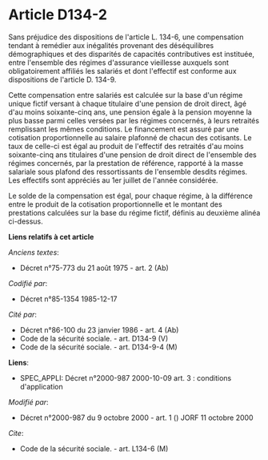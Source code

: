 # Article D134-2

Sans préjudice des dispositions de l'article L. 134-6, une compensation tendant à remédier aux inégalités provenant des
déséquilibres démographiques et des disparités de capacités contributives est instituée, entre l'ensemble des régimes
d'assurance vieillesse auxquels sont obligatoirement affiliés les salariés et dont l'effectif est conforme aux dispositions
de l'article D. 134-9.

Cette compensation entre salariés est calculée sur la base d'un régime unique fictif versant à chaque titulaire d'une pension
de droit direct, âgé d'au moins soixante-cinq ans, une pension égale à la pension moyenne la plus basse parmi celles versées
par les régimes concernés, à leurs retraités remplissant les mêmes conditions. Le financement est assuré par une cotisation
proportionnelle au salaire plafonné de chacun des cotisants. Le taux de celle-ci est égal au produit de l'effectif des
retraités d'au moins soixante-cinq ans titulaires d'une pension de droit direct de l'ensemble des régimes concernés, par la
prestation de référence, rapporté à la masse salariale sous plafond des ressortissants de l'ensemble desdits régimes. Les
effectifs sont appréciés au 1er juillet de l'année considérée. 

Le solde de la compensation est égal, pour chaque régime, à la différence entre le produit de la cotisation proportionnelle
et le montant des prestations calculées sur la base du régime fictif, définis au deuxième alinéa ci-dessus.

**Liens relatifs à cet article**

_Anciens textes_:

  - Décret n°75-773 du 21 août 1975 - art. 2 (Ab)

_Codifié par_:

  - Décret n°85-1354 1985-12-17

_Cité par_:

  - Décret n°86-100 du 23 janvier 1986 - art. 4 (Ab)
  - Code de la sécurité sociale. - art. D134-9 (V)
  - Code de la sécurité sociale. - art. D134-9-4 (M)

**Liens**:

  - SPEC_APPLI: Décret n°2000-987 2000-10-09 art. 3 : conditions d'application

_Modifié par_:

  - Décret n°2000-987 du 9 octobre 2000 - art. 1 () JORF 11 octobre 2000

_Cite_:

  - Code de la sécurité sociale. - art. L134-6 (M)
